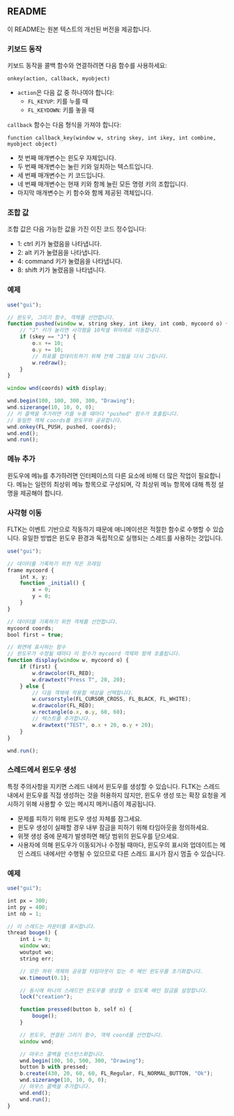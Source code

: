 ## README

이 README는 원본 텍스트의 개선된 버전을 제공합니다.

### 키보드 동작

키보드 동작을 콜백 함수와 연결하려면 다음 함수를 사용하세요:

`onkey(action, callback, myobject)`

- `action`은 다음 값 중 하나여야 합니다:
  - `FL_KEYUP`: 키를 누를 때
  - `FL_KEYDOWN`: 키를 놓을 때

`callback` 함수는 다음 형식을 가져야 합니다:

`function callback_key(window w, string skey, int ikey, int combine, myobject object)`

- 첫 번째 매개변수는 윈도우 자체입니다.
- 두 번째 매개변수는 눌린 키와 일치하는 텍스트입니다.
- 세 번째 매개변수는 키 코드입니다.
- 네 번째 매개변수는 현재 키와 함께 눌린 모든 명령 키의 조합입니다.
- 마지막 매개변수는 키 함수와 함께 제공된 객체입니다.

### 조합 값

조합 값은 다음 가능한 값을 가진 이진 코드 정수입니다:
- 1: ctrl 키가 눌렸음을 나타냅니다.
- 2: alt 키가 눌렸음을 나타냅니다.
- 4: command 키가 눌렸음을 나타냅니다.
- 8: shift 키가 눌렸음을 나타냅니다.

### 예제

```javascript
use("gui");

// 윈도우, 그리기 함수, 객체를 선언합니다.
function pushed(window w, string skey, int ikey, int comb, mycoord o) {
    // "J" 키가 눌리면 사각형을 10픽셀 위아래로 이동합니다.
    if (skey == "J") {
        o.x += 10;
        o.y += 10;
        // 좌표를 업데이트하기 위해 전체 그림을 다시 그립니다.
        w.redraw();
    }
}

window wnd(coords) with display;

wnd.begin(100, 100, 300, 300, "Drawing");
wnd.sizerange(10, 10, 0, 0);
// 키 콜백을 추가하면 키를 누를 때마다 "pushed" 함수가 호출됩니다.
// 동일한 객체 coords를 윈도우와 공유합니다.
wnd.onkey(FL_PUSH, pushed, coords);
wnd.end();
wnd.run();
```

### 메뉴 추가

윈도우에 메뉴를 추가하려면 인터페이스의 다른 요소에 비해 더 많은 작업이 필요합니다. 메뉴는 일련의 최상위 메뉴 항목으로 구성되며, 각 최상위 메뉴 항목에 대해 특정 설명을 제공해야 합니다.

### 사각형 이동

FLTK는 이벤트 기반으로 작동하기 때문에 애니메이션은 적절한 함수로 수행할 수 있습니다. 유일한 방법은 윈도우 환경과 독립적으로 실행되는 스레드를 사용하는 것입니다.

```javascript
use("gui");

// 데이터를 기록하기 위한 작은 프레임
frame mycoord {
    int x, y;
    function _initial() {
        x = 0;
        y = 0;
    }
}

// 데이터를 기록하기 위한 객체를 선언합니다.
mycoord coords;
bool first = true;

// 화면에 표시하는 함수
// 윈도우가 수정될 때마다 이 함수가 mycoord 객체와 함께 호출됩니다.
function display(window w, mycoord o) {
    if (first) {
        w.drawcolor(FL_RED);
        w.drawtext("Press T", 20, 20);
    } else {
        // 다음 객체에 적용할 색상을 선택합니다.
        w.cursorstyle(FL_CURSOR_CROSS, FL_BLACK, FL_WHITE);
        w.drawcolor(FL_RED);
        w.rectangle(o.x, o.y, 60, 60);
        // 텍스트를 추가합니다.
        w.drawtext("TEST", o.x + 20, o.y + 20);
    }
}

wnd.run();
```

### 스레드에서 윈도우 생성

특정 주의사항을 지키면 스레드 내에서 윈도우를 생성할 수 있습니다. FLTK는 스레드 내에서 윈도우를 직접 생성하는 것을 허용하지 않지만, 윈도우 생성 또는 확장 요청을 게시하기 위해 사용할 수 있는 메시지 메커니즘이 제공됩니다.

- 문제를 피하기 위해 윈도우 생성 자체를 잠그세요.
- 윈도우 생성이 실패할 경우 내부 잠금을 피하기 위해 타임아웃을 정의하세요.
- 위젯 생성 중에 문제가 발생하면 해당 범위의 윈도우를 닫으세요.
- 사용자에 의해 윈도우가 이동되거나 수정될 때마다, 윈도우의 표시와 업데이트는 메인 스레드 내에서만 수행될 수 있으므로 다른 스레드 표시가 잠시 멈출 수 있습니다.

### 예제

```javascript
use("gui");

int px = 300;
int py = 400;
int nb = 1;

// 이 스레드는 카운터를 표시합니다.
thread bouge() {
    int i = 0;
    window wx;
    woutput wo;
    string err;

    // 모든 하위 객체와 공유할 타임아웃이 있는 주 메인 윈도우를 초기화합니다.
    wx.timeout(0.1);

    // 동시에 하나의 스레드만 윈도우를 생성할 수 있도록 메인 잠금을 설정합니다.
    lock("creation");

    function pressed(button b, self n) {
        bouge();
    }

    // 윈도우, 연결된 그리기 함수, 객체 coord를 선언합니다.
    window wnd;

    // 마우스 콜백을 인스턴스화합니다.
    wnd.begin(100, 50, 500, 300, "Drawing");
    button b with pressed;
    b.create(430, 20, 60, 60, FL_Regular, FL_NORMAL_BUTTON, "Ok");
    wnd.sizerange(10, 10, 0, 0);
    // 마우스 콜백을 추가합니다.
    wnd.end();
    wnd.run();
}
```